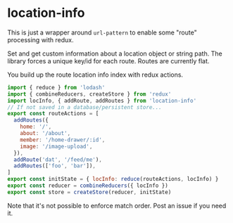 # location-info

This is just a wrapper around `url-pattern` to enable some "route" processing with redux.

Set and get custom information about a location object or string path. The library forces a unique key/id for each route. Routes are currently flat.

You build up the route location info index with redux actions.

```javascript
import { reduce } from 'lodash'
import { combineReducers, createStore } from 'redux'
import locInfo, { addRoute, addRoutes } from 'location-info'
// If not saved in a database/persistent store...
export const routeActions = [
  addRoutes({
    home: '/',
    about: '/about',
    member: '/home-drawer/:id',
    image: '/image-upload',
  }),
  addRoute('dat', '/feed/me'),
  addRoutes(['foo', 'bar']),
]
export const initState = { locInfo: reduce(routeActions, locInfo) }
export const reducer = combineReducers({ locInfo })
export const store = createStore(reducer, initState)
```

Note that it's not possible to enforce match order. Post an issue if you need it.
